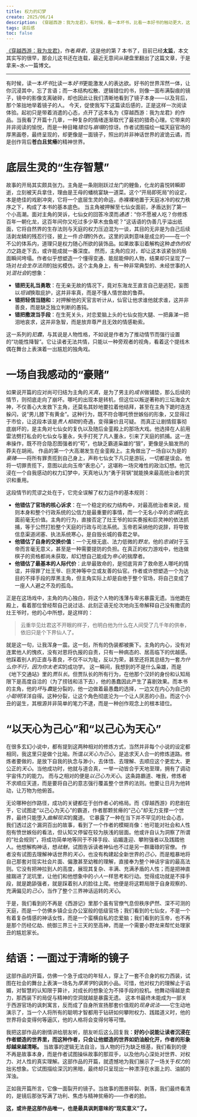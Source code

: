```yaml
---
title: 权力的幻梦
create: 2025/06/14
description: 《穿越西游：我为龙君》，有时候，看一本坏书，比看一本好书的触动更大，这本书毫无疑问就是坏书中的佼佼者。
tags: 读后感
toc: false
---
```


[《穿越西游：我为龙君》](https://www.qidian.com/book/1041605925/)，作者*舜君*，这是他的第 7 本书了，目前已经**太监**，本文其实写的很早，那会儿这书还在连载，最近无意间从硬盘里翻出了这篇文章，于是拿来~水~一篇博文。

---

有时候，读一本*坏书*比读一本*好书*更能激发人的表达欲。好书的世界浑然一体，让你沉浸其中，忘了言语；而一本结构松散、逻辑错位的书，则像一面布满裂痕的镜子，镜中的影像支离破碎，却也因此让我们清晰地看到了镜子本身——以及背后，那个笨拙地举着镜子的人。
今天，促使我写下这篇读后感的，正是这样一次阅读体验。起初只是带着消遣的心态，点开了这本名为《穿越西游：我为龙君》的作品。当我看了开篇十几章，一种复杂的情绪逐渐取代了最初的猎奇心理。它带来的并非阅读的愉悦，而是一种目睹*错位*与*崩塌*的惊讶。作者试图描绘一幅天庭官场的厚黑画卷，最终呈现的，却更像是一面镜子，照出的并非神话世界的波诡云谲，而是创作背后**苍白且贫瘠**的精神世界。

# 底层生灵的“生存智慧”

故事的开局其实颇具张力。主角是一条刚刚跃过龙门的鲤鱼，化龙的喜悦转瞬即逝，立刻被天兵拿住，理由是王母的蟠桃宴缺一道菜。这个“开局即死局”的设定，本是绝佳的戏剧冲突，它将一个底层生灵的命运，赤裸裸地置于天庭冰冷的权力秩序之下，构成了本书的基本底色。
当主角被押解至七仙女面前，矛盾达到了第一个小高潮。面对主角的哭诉，七仙女的回答冷漠而*通透*：“你不愿被人吃？你修炼百年一朝化龙，这百年间你又吃过多少草木虫鱼呢？”这话语的伪善几乎溢出纸面，它将自然界的生存法则与天庭的权力压迫混为一谈，其目的无非是为自己后续活剥龙鳞的残忍行径，披上一件*合理*的外衣。这里的讽刺意味是成立的——在一个不公的体系内，道理只是权力随心所欲的装饰品。如果故事沿着解构这种*虚伪的权力*之路走下去，或许能成就一番深度。
然而，主角的应对，却让这本该紧张的局面瞬间垮塌。作者似乎想塑造一个懂得变通、能屈能伸的人物，结果却只呈现了一场对*社会生存法则*的拙劣模仿。这个主角身上，有一种非常典型的、未经世事的人对*混社会*的想象：

* **错把无礼当勇敢**：在无亲无故的情况下，竟对东海龙王直言自己是逃犯，妄图以*坦诚*换取庇护，这并非率真，而是不懂人情世故的鲁莽。
* **错把轻信当随和**：对押解他的天官言听计从，仙官让他求谁他就求谁，这并非善良，而是缺乏独立判断的愚钝。
* **错把撒泼当手段**：在生死关头，对恋爱脑上头的七仙女抱大腿、一把鼻涕一把泪地哀求，这并非急智，而是放弃尊严且无效的情感勒索。

这一系列的*犯蠢*，与其说是人物性格，不如说是作者为了推动情节而强行设置的“功能性降智”。它让读者无法共情，只能以一种旁观者的视角，看着这个提线木偶在舞台上表演着一出尴尬的独角戏。

# 一场自我感动的“豪赌”

如果说开篇的应对尚可归结为主角的*天真*，是为了男主的*成长*做铺垫，那么后续的情节，则彻底走向了崩坏。哪吒的出现本是转机，但这位以叛逆著称的三坛海会大神，不仅善心大发救下主角，还莫名其妙地要拉着他结拜，甚至在主角下跪时连连躲闪，说“男儿膝下有黄金”。这种行为，既不符合哪吒愤世嫉俗的形象，又显得过于市侩，让这段本该是*贵人相助*的奇遇，变得廉价且可疑。
而真正让剧情叙事彻底崩坏的，是主角对七仙女的复仇以及随后金銮殿上的那场大戏。他选择在人前用雷法劈打私会的七仙女与董永，失手打死了凡人董永，引来了天庭的抓捕。这一连串操作，既不符合隐忍图强者的“苟”，也缺乏霸道枭雄的“狠”，更像是头脑发热的莽夫在胡闹。
作品的第一个大高潮发生在金銮殿上。主角做出了一场自以为是的*豪赌*——将所有罪责揽到自己身上，声称七仙女下凡只是游玩，一切都是误会。他将一切罪责揽下，意图以此向玉帝“表忠心”，这堪称一场灾难性的政治幻想。他沉浸在一个自我感动的权力幻梦中，天真地认为“勇于背锅”就能换来最高统治者的赏识和重用。

这段情节的荒谬之处在于，它完全误解了权力运作的基本规则：

* **他错估了官场的核心诉求**：在一个稳定的权力结构中，对最高统治者来说，规则本身和整个行政系统的公信力是最重要的事情，而一个无名小卒的*忠诚*在此面前毫无价值。主角的行为，直接否定了灶王爷的如实奏报和巨灵神的依法抓捕，等于公然打脸整个天庭的行政与司法系统。玉帝若采纳他的说辞，将导致信息渠道闭塞、执法系统寒心，是自毁长城的昏君之举。
* **他错估了自身的交换价值**：一个无根无底、法力低微的*野龙*，他的*忠诚*对于玉帝而言毫无意义，甚至是一种需要提防的负担。在真正的权力游戏中，他连做棋子的资格都尚未获取，却幻想自己能成为*帝心*的揣摩者。
* **他错估了最基本的人际代价**：此举最致命的，是彻底背弃了救命恩人哪吒的情谊，并得罪了灶王爷、巨灵神等中立或友善的仙官。作者或许想塑造一个为达目的不择手段的厚黑主角，但主角实际上却是自绝于整个官场，将自己变成了一座人人避之不及的孤岛。

正是在这场戏中，主角的内心独白，将这个人物的浅薄与卑劣暴露无遗。当他跪在殿上，看着那位曾经帮自己说过话、此刻正语无伦次地向玉帝解释自己没有撒谎的灶王爷时，他的心中所想，是这样的：

> 云重华见灶君这不开眼的样子，也明白他为什么在人间受了几千年的供奉，依旧只是个下界仙人了。

就是这一句，让我浑身一震。这一刻，所有的伪装都被撕下。主角的内心，没有对连累他人的愧疚，没有对恩将仇报的自责，只有一种病态的、居高临下的优越感。他踩着别人的正直与善良，不仅不以为耻，反以为荣，甚至还将其总结为一套*为什么你不行，因为你太老实*的成功学。
这一瞬间，我想到的不是什么枭雄，而是《地下交通站》里的*贾队长*。但贾队长的所有行为，在他那个汉奸的身份和认知局限下是高度自洽的（为了捞钱和活下去），他的愚蠢因此产生了喜剧效果。而本书的主角，他的*坏*与*蠢*是分裂的，他一边做着最愚蠢的选择，一边又在内心为自己的*小聪明*洋洋自得。这种分裂，让这个角色彻底沦为一个让人厌恶的小丑。而这个小丑的诞生，其根源并非简单的笔力不逮，而是一种创作观念上的根本错位。

# “以天心为己心”和“以己心为天心”

在很多玄幻小说中，都有提到这两种相对的修炼方式，当然并非每个小说的设定都相同，我这里只是做个比喻。所谓*以天心为己心*，是追求天人合一的修炼道路。修炼者要做的，是放下自我的执念与渺小，去体悟、去理解、去顺应这个更宏大、更公正的*天心*。当他成功时，他就与道合真，一举一动皆合乎天地至理，拥有了调动宇宙伟力的能力。
而与之相对的便是*以己心为天心*。这条路霸道、唯我，修炼者不求顺应天道，而是要将自己的意志强行覆盖整个世界的法则。他要让日月为他转动，让万物为他俯首。

无论哪种创作路径，成功的关键都在于创作者*心*的格局。而《穿越西游》的悲剧在于，它试图走“以己心为天心”的霸道，作者那颗贫瘠的“己心”却无力支撑一个世界，最终只能堕入*曲解现实*的魔道。
它暴露了一种在当下并不罕见的社会心态，我们透过这个漏洞百出的故事，看到了一个作者的模糊肖像：他可能对社会和人性抱有愤世嫉俗的看法，但认知又停留在较为肤浅的层面。他或许自认为洞察了所谓的“社会规则”，将成功简单地等同于不择手段、谄媚逢迎、攀附强者以及践踏他人。他想解构神话，想*祛魅*，试图告诉读者神仙也不过是另一群庸碌的官僚。
作者没有试图去理解神话世界的*天心*，也没有构建起全新世界的*己心*，而是粗暴地将自己那套对现实社会片面、偏激甚至幼稚的理解，直接奉为整个神话宇宙的最高法则。它没有把神拉到人的高度，展现其复杂、丰满、充满矛盾的人性；而是把神直接踹进了泥坑里，让他们和他想象中的*小人*一样思考和行动。觉得成功就是不择手段，就是跪舔强者，就是踩着别人的脸往上爬。他便是将这颗局限于自身观察的、充满偏见的*己心*，当作了整个三界神话运转的*天心*。

于是，我们看到的不再是《西游记》里那个虽有官僚气息但秩序俨然、深不可测的天庭，而是一个仿佛乡镇企业办公室般的低级官场；我们看到的七仙女，不是一个有着复杂情感的神话女性，而是一个蛮横自私的恋爱脑；我们看到的玉帝，也不再是那个历经亿劫、统御三界三十三天的至高神，而是一个需要小野龙来帮忙处理家丑的尴尬家长。

# 结语：一面过于清晰的镜子

这部作品的开篇，仿佛一个急于成功的年轻人，穿上了一套不合身的权力西装，试图在社会的舞台上表演一场名为*厚黑学*的讽刺小品。可惜，他对权力的理解止于谄媚，对智慧的认知限于算计，对成长的想象沦为不择手段的投机。他舞动得越是卖力，那西装下的局促与精神的空洞就越是暴露无遗。
这本书最终未能成为一部关于西游官场的讽刺寓言，反而成了自身所宣扬那套价值观的*现身说法*——它生动地演示了，当一个人将所有的聪明才智都用于钻研如何攀附权力、践踏道义时，他的世界将会变得何等逼仄，他的人格将会变得何等可憎。

我把这部作品的剧情讲给朋友听，朋友听后这么回复我：**好的小说能让读者沉浸在作者塑造的世界里，而这种作者，只会让他塑造的世界如奶油般化开，作者的形象却越来越清晰。**
当故事的逻辑无法自洽，当人物的行为缺乏根基，我们看到的便不再是故事本身，而是作者试图操纵故事的那双手，以及他内心深处对世界、对权力、对人性的真实理解。这部作品的开篇，就遗憾地为我们展示了一场关于*权力*的拙劣想象。它试图描绘深沉的黑暗，最终却只呈现出一种漂浮在水面上的、油腻的浑浊。

正如我开篇所言，它像一面裂开的镜子。当故事的图景碎裂、剥落，我们最终看清的，是镜后那张写满了功利、焦虑与精神贫瘠的——作者的脸。

**这，或许是这部作品唯一，也是最具讽刺意味的“现实意义”了。**

